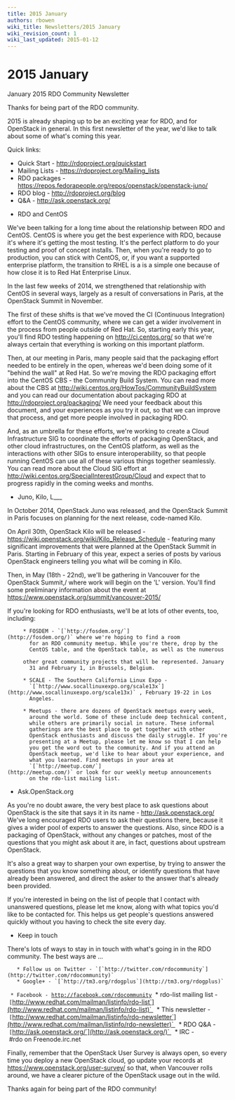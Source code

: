 ```yaml
---
title: 2015 January
authors: rbowen
wiki_title: Newsletters/2015 January
wiki_revision_count: 1
wiki_last_updated: 2015-01-12
---
```


# 2015 January

January 2015 RDO Community Newsletter

Thanks for being part of the RDO community.

2015 is already shaping up to be an exciting year for RDO, and for OpenStack in general. In this first newsletter of the year, we'd like to talk about some of what's coming this year.

Quick links:

*   Quick Start - <http://rdoproject.org/quickstart>
*   Mailing Lists - <https://rdoproject.org/Mailing_lists>
*   RDO packages - <https://repos.fedorapeople.org/repos/openstack/openstack-juno/>
*   RDO blog - <http://rdoproject.org/blog>
*   Q&A - <http://ask.openstack.org/>

<!-- -->

*   RDO and CentOS

We've been talking for a long time about the relationship between RDO and CentOS. CentOS is where you get the best experience with RDO, because it's where it's getting the most testing. It's the perfect platform to do your testing and proof of concept installs. Then, when you're ready to go to production, you can stick with CentOS, or, if you want a supported enterprise platform, the transition to RHEL is a is a simple one because of how close it is to Red Hat Enterprise Linux.

In the last few weeks of 2014, we strengthened that relationship with CentOS in several ways, largely as a result of conversations in Paris, at the OpenStack Summit in November.

The first of these shifts is that we've moved the CI (Continuous Integration) effort to the CentOS community, where we can get a wider involvement in the process from people outside of Red Hat. So, starting early this year, you'll find RDO testing happening on <http://ci.centos.org/> so that we're always certain that everything is working on this important platform.

Then, at our meeting in Paris, many people said that the packaging effort needed to be entirely in the open, whereas we'd been doing some of it "behind the wall" at Red Hat. So we're moving the RDO packaging effort into the CentOS CBS - the Community Build System. You can read more about the CBS at <http://wiki.centos.org/HowTos/CommunityBuildSystem> and you can read our documentation about packaging RDO at <http://rdoproject.org/packaging/> We need your feedback about this document, and your experiences as you try it out, so that we can improve that process, and get more people involved in packaging RDO.

And, as an umbrella for these efforts, we're working to create a Cloud Infrastructure SIG to coordinate the efforts of packaging OpenStack, and other cloud infrastructures, on the CentOS platform, as well as the interactions with other SIGs to ensure interoperability, so that people running CentOS can use all of these various things together seamlessly. You can read more about the Cloud SIG effort at <http://wiki.centos.org/SpecialInterestGroup/Cloud> and expect that to progress rapidly in the coming weeks and months.

*   Juno, Kilo, L___

In October 2014, OpenStack Juno was released, and the OpenStack Summit in Paris focuses on planning for the next release, code-named Kilo.

On April 30th, OpenStack Kilo will be released - <https://wiki.openstack.org/wiki/Kilo_Release_Schedule> - featuring many significant improvements that were planned at the OpenStack Summit in Paris. Starting in February of this year, expect a series of posts by various OpenStack engineers telling you what will be coming in Kilo.

Then, in May (18th - 22nd), we'll be gathering in Vancouver for the OpenStack Summit,/ where work will begin on the 'L' version. You'll find some preliminary information about the event at <https://www.openstack.org/summit/vancouver-2015/>

If you're looking for RDO enthusiasts, we'll be at lots of other events, too, including:

         * FOSDEM - `[`http://fosdem.org/`](http://fosdem.org/)` where we're hoping to find a room
           for an RDO community meetup. While you're there, drop by the
           CentOS table, and the OpenStack table, as well as the numerous
           other great community projects that will be represented. January
           31 and February 1, in Brussels, Belgium.

         * SCALE - The Southern California Linux Expo -
           `[`http://www.socallinuxexpo.org/scale13x`](http://www.socallinuxexpo.org/scale13x)` , February 19-22 in Los
           Angeles.

         * Meetups - there are dozens of OpenStack meetups every week,
           around the world. Some of these include deep technical content,
           while others are primarily social in nature. These informal
           gatherings are the best place to get together with other
           OpenStack enthusiasts and discuss the daily struggle. If you're
           presenting at a Meetup, please let me know so that I can help
           you get the word out to the community. And if you attend an
           OpenStack meetup, we'd like to hear about your experience, and
           what you learned. Find meetups in your area at
           `[`http://meetup.com/`](http://meetup.com/)` or look for our weekly meetup announcements
           on the rdo-list mailing list.

*   Ask.OpenStack.org

As you're no doubt aware, the very best place to ask questions about OpenStack is the site that says it in its name - <http://ask.openstack.org/> We've long encouraged RDO users to ask their questions there, because it gives a wider pool of experts to answer the questions. Also, since RDO is a packaging of OpenStack, without any changes or patches, most of the questions that you might ask about it are, in fact, questions about upstream OpenStack.

It's also a great way to sharpen your own expertise, by trying to answer the questions that you know something about, or identify questions that have already been answered, and direct the asker to the answer that's already been provided.

If you're interested in being on the list of people that I contact with unanswered questions, please let me know, along with what topics you'd like to be contacted for. This helps us get people's questions answered quickly without you having to check the site every day.

*   Keep in touch

There's lots of ways to stay in in touch with what's going in in the RDO community. The best ways are ...

       * Follow us on Twitter - `[`http://twitter.com/rdocommunity`](http://twitter.com/rdocommunity)` 
       * Google+ - `[`http://tm3.org/rdogplus`](http://tm3.org/rdogplus)` 
` * Facebook - `[`http://facebook.com/rdocommunity`](http://facebook.com/rdocommunity)
       * rdo-list mailing list - `[`http://www.redhat.com/mailman/listinfo/rdo-list`](http://www.redhat.com/mailman/listinfo/rdo-list)` 
       * This newsletter - `[`http://www.redhat.com/mailman/listinfo/rdo-newsletter`](http://www.redhat.com/mailman/listinfo/rdo-newsletter)` 
       * RDO Q&A - `[`http://ask.openstack.org/`](http://ask.openstack.org/)` 
       * IRC - #rdo on Freenode.irc.net

Finally, remember that the OpenStack User Survey is always open, so every time you deploy a new OpenStack cloud, go update your records at <https://www.openstack.org/user-survey/> so that, when Vancouver rolls around, we have a clearer picture of the OpenStack usage out in the wild.

Thanks again for being part of the RDO community!
